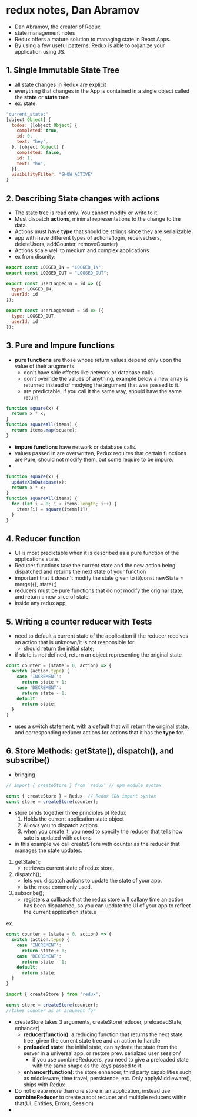 # redux notes, Dan Abramov
- Dan Abramov, the creator of Redux
- state management notes
- Redux offers a mature solution to managing state in React Apps.
- By using a few useful patterns, Redux is able to organize your application using JS.

## 1. Single Immutable State Tree
- all state changes in Redux are explicit
- everything that changes in the App is contained in a single object called the **state** or **state tree**
- ex. state:
```javascript 
"current_state:"
[object Object] {
  todos: [[object Object] {
    completed: true,
    id: 0,
    text: "hey",
  }, [object Object] {
    completed: false,
    id: 1,
    text: "ho",
  }],
  visibilityFilter: "SHOW_ACTIVE"
}
```
## 2. Describing State changes with actions
- The state tree is read only.  You cannot modify or write to it.
- Must dispatch **actions**, minimal representations to the change to the data.
- Actions must have **type** that should be strings since they are serializable
- app with have different types of actions(login, receiveUsers, deleteUsers, addCounter, removeCounter)
- Actions scale well to medium and complex applications
- ex from disunity:
```javascript
export const LOGGED_IN = "LOGGED_IN";
export const LOGGED_OUT = "LOGGED_OUT";

export const userLoggedIn = id => ({
  type: LOGGED_IN,
  userId: id
});

export const userLoggedOut = id => ({
  type: LOGGED_OUT,
  userId: id
});
```

## 3. Pure and Impure functions
- **pure functions** are those whose return values depend only upon the value of their arugments.
  - don't have side effects like network or database calls.
  - don't override the values of anything, example below a new array is returned instead of modying the argument that was passed to it.
  - are predictable, if you call it the same way, should have the same return
```javascript
function square(x) {
  return x * x;
}
function squareAll(items) {
  return items.map(square);
}
```

- **impure functions** have network or database calls. 
- values passed in are overwritten, Redux requires that certain functions are Pure, should not modify them, but some require to be impure.
- 
```javascript
function square(x) {
  updateXInDatabase(x);
  return x * x;
}
function squareAll(items) {
  for (let i = 0; i < items.length; i++) {
    items[i] = square(items[i]);
  }
}
```

## 4. Reducer function
- UI is most predictable when it is described as a pure function of the applications state.
- Reducer functions take the current state and the new action being dispatched and returns the next state of your function
- important that it doesn't modify the state given to it(const newState = merge({}, state);)
- reducers must be pure functions that do not modify the original state, and return a new slice of state.
- inside any redux app, 

## 5. Writing a counter reducer with Tests
- need to default a current state of the application if the reducer receives an action that is unknown/it is not responsible for.
  - should return the initial state;
- if state is not defined, return an object representing the original state
```javascript
const counter = (state = 0, action) => {
  switch (action.type) {
    case 'INCREMENT':
      return state + 1;
    case 'DECREMENT':
      return state - 1;
    default:
      return state;
  }
}
```
- uses a switch statement, with a default that will return the original state, and corresponding reducer actions for actions that it has the **type** for.


## 6. Store Methods: getState(), dispatch(), and subscribe()
- bringing 
```javascript
// import { createStore } from 'redux' // npm module syntax

const { createStore } = Redux; // Redux CDN import syntax
const store = createStore(counter);
```
- store binds together three principles of Redux
  1. Holds the current application state object
  2. Allows you to dispatch actions
  3. when you create it, you need to specify the reducer that tells how sate is updated with actions
- in this example we call createSTore with counter as the reducer that manages the state updates.

1. getState();
   - retrieves current state of redux store. 
2. dispatch();
   - lets you dispatch actions to update the state of your app.
   - is the most commonly used.
3. subscribe();
   - registers a callback that the redux store will callany time an action has been dispatched, so you can update the UI of your app to reflect the current application state.e

ex.
```javascript
const counter = (state = 0, action) => {
  switch (action.type) {
    case 'INCREMENT':
      return state + 1;
    case 'DECREMENT':
      return state - 1;
    default:
      return state;
  }
}

import { createStore } from 'redux';

const store = createStore(counter);
//takes counter as an argument for 

```
- createStore takes 3 arguments, createStore(reducer, preloadedState, enhancer)
  - **reducer(function)**: a reducing function that returns the next state tree, given the current state tree and an action to handle
  - **preloaded state**: the initial state, can hydrate the state from the server in a universal app, or restore prev. serialzed user session/
    - if you use combineReducers, you need to give a preloaded state with the same shape as the keys passed to it.
  - **enhancer(function)**: the store enhancer, third party capabilities such as middleware, time travel, persistence, etc. Only applyMiddleware(), ships with Redux
- Do not create more than one store in an application, instead use **combineReducer** to create a root reducer and multiple reducers within that(UI, Entities, Errors, Session)
- 